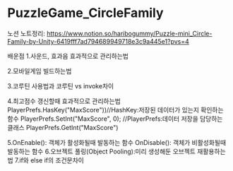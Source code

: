# PuzzleGame_CircleFamily
노션 노트정리:
https://www.notion.so/haribogummy/Puzzle-mini_Circle-Family-by-Unity-6419fff7ad794689949718e3c9a445e1?pvs=4

배운점
1.사운드, 효과음 효과적으로 관리하는법  

2.모바일게임 빌드하는법  

3.코루틴 사용법과 코루틴 vs invoke차이  

4.최고점수 갱신할때 효과적으로 관리하는법
PlayerPrefs.HasKey("MaxScore"))//HashKey:저장된 데이터가 있는지 확인하는 함수
PlayerPrefs.SetInt("MaxScore", 0); //PlayerPrefs:데이터 저장을 담당하는 클래스
PlayerPrefs.GetInt("MaxScore")

5.OnEnable(): 객체가 활성화될때 발동하는 함수 OnDisable(): 객체가 비활성화될때 발동하는 함수
6.오브젝트 풀링(Object Pooling):미리 생성해둔 오브젝트 재활용하는법
7.if와 else if의 조건문차이
